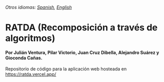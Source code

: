 _Otros idiomas: [Spanish](README.es.md), [English](README.md)_

# RATDA (Recomposición a través de algoritmos)

#### Por Julián Ventura, Pilar Victorio, Juan Cruz Dibella, Alejandro Suárez y Gioconda Cañas.

Repositorio de código para la aplicación web hosteada en https://ratda.vercel.app/
